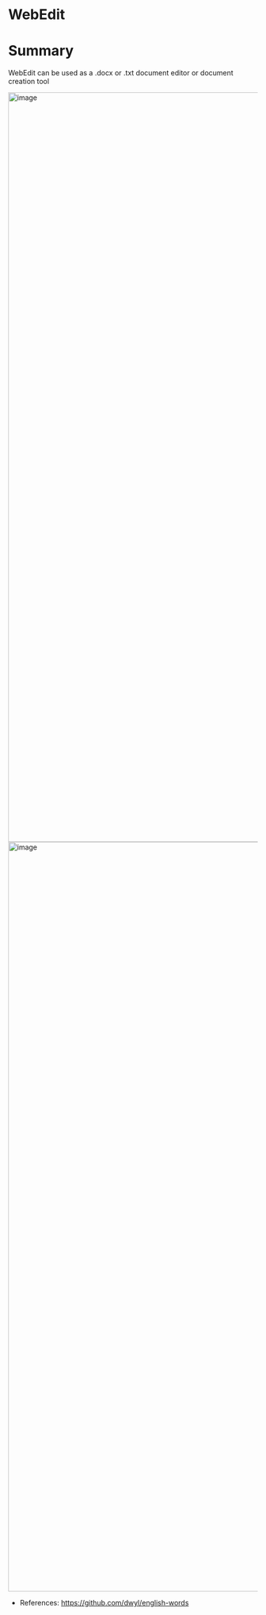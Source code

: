 # WebEdit

# Summary
WebEdit can be used as a .docx or .txt document editor or document creation tool


<img width="1512" alt="image" src="https://github.com/iratansh/WebEdit/assets/151393106/becf5aee-425d-40c1-aba3-13d344734b67">
<img width="1512" alt="image" src="https://github.com/iratansh/WebEdit/assets/151393106/157ec0a1-1fa9-4f1d-8445-fe3fe5f579a4">





* References: https://github.com/dwyl/english-words
